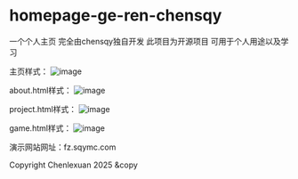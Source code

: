 # homepage-ge-ren-chensqy
一个个人主页
完全由chensqy独自开发
此项目为开源项目
可用于个人用途以及学习

主页样式：
![image](https://github.com/user-attachments/assets/0d3bbd82-212b-4e3f-b6f7-5d951bf9d47d)

about.html样式：
![image](https://github.com/user-attachments/assets/6e8a12d2-70d4-43fb-95d4-55042c778010)

project.html样式：
![image](https://github.com/user-attachments/assets/23a68321-5c66-4ecb-b3ba-f3e91731b469)

game.html样式：
![image](https://github.com/user-attachments/assets/43b3212a-afa6-439f-b946-cbb9bfae507f)

演示网站网址：fz.sqymc.com

Copyright Chenlexuan 2025 &copy
